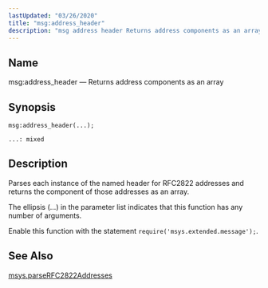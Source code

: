 ```yaml
---
lastUpdated: "03/26/2020"
title: "msg:address_header"
description: "msg address header Returns address components as an array msg address header Parses each instance of the named header for RFC 2822 addresses and returns the component of those addresses as an array The ellipsis in the parameter list indicates that this function has any number of arguments Enable this..."
---
```


<a name="lua.ref.msg_address_header"></a> 
## Name

msg:address_header — Returns address components as an array

<a name="idp16598928"></a> 
## Synopsis

`msg:address_header(...);`

`...: mixed`<a name="idp16601904"></a> 
## Description

Parses each instance of the named header for RFC2822 addresses and returns the component of those addresses as an array.

The ellipsis (...) in the parameter list indicates that this function has any number of arguments.

Enable this function with the statement `require('msys.extended.message');`.

<a name="idp16605344"></a> 
## See Also

[msys.parseRFC2822Addresses](/momentum/4/lua/ref-msys-parse-rfc-2822-addresses)